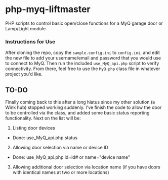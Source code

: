 # php-myq-liftmaster
PHP scripts to control basic open/close functions for a MyQ garage door or Lamp/Light module.

### Instructions for Use
After cloning the repo, copy the `sample.config.ini` to `config.ini`, and edit the new file to add your username/email and password that you would use to connect to MyQ. Then run the included `use_MyQ_api.php` script to verify connectivity. From there, feel free to use the `MyQ.php` class file in whatever project you'd like.

## TO-DO
Finally coming back to this after a long hiatus since my other solution (a Wink hub) stopped working suddenly. I've finish the code to allow the door to be controlled via the class, and added some basic status reporting functionality. Next on the list will be:
1. Listing door devices
- Done: use_MyQ_api.php status
2. Allowing door selection via name or device ID
- Done: use_MyQ_api.php id=id# or name="device name"
3. Allowing additional door selection via location name (if you have doors with identical names at two or more locations)
